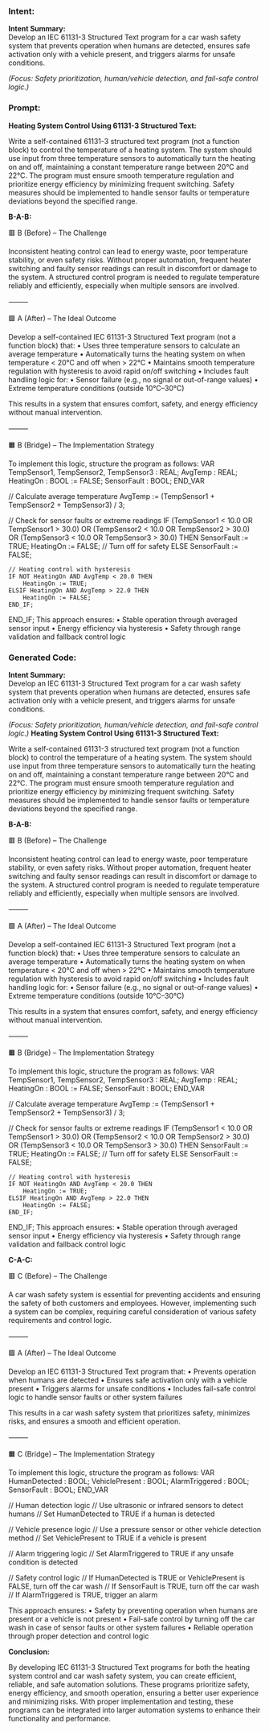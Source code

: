 ### Intent:
**Intent Summary:**  
Develop an IEC 61131-3 Structured Text program for a car wash safety system that prevents operation when humans are detected, ensures safe activation only with a vehicle present, and triggers alarms for unsafe conditions.  

*(Focus: Safety prioritization, human/vehicle detection, and fail-safe control logic.)*

### Prompt:
**Heating System Control Using 61131-3 Structured Text:**

Write a self-contained 61131-3 structured text program (not a function block) to control the temperature of a heating system. The system should use input from three temperature sensors to automatically turn the heating on and off, maintaining a constant temperature range between 20°C and 22°C. The program must ensure smooth temperature regulation and prioritize energy efficiency by minimizing frequent switching. Safety measures should be implemented to handle sensor faults or temperature deviations beyond the specified range.

**B-A-B:**

🟥 B (Before) – The Challenge

Inconsistent heating control can lead to energy waste, poor temperature stability, or even safety risks. Without proper automation, frequent heater switching and faulty sensor readings can result in discomfort or damage to the system. A structured control program is needed to regulate temperature reliably and efficiently, especially when multiple sensors are involved.

⸻

🟩 A (After) – The Ideal Outcome

Develop a self-contained IEC 61131-3 Structured Text program (not a function block) that:
	•	Uses three temperature sensors to calculate an average temperature
	•	Automatically turns the heating system on when temperature < 20°C and off when > 22°C
	•	Maintains smooth temperature regulation with hysteresis to avoid rapid on/off switching
	•	Includes fault handling logic for:
	•	Sensor failure (e.g., no signal or out-of-range values)
	•	Extreme temperature conditions (outside 10°C–30°C)

This results in a system that ensures comfort, safety, and energy efficiency without manual intervention.

⸻

🟧 B (Bridge) – The Implementation Strategy

To implement this logic, structure the program as follows:
VAR
    TempSensor1, TempSensor2, TempSensor3 : REAL;
    AvgTemp : REAL;
    HeatingOn : BOOL := FALSE;
    SensorFault : BOOL;
END_VAR

// Calculate average temperature
AvgTemp := (TempSensor1 + TempSensor2 + TempSensor3) / 3;

// Check for sensor faults or extreme readings
IF (TempSensor1 < 10.0 OR TempSensor1 > 30.0) OR
   (TempSensor2 < 10.0 OR TempSensor2 > 30.0) OR
   (TempSensor3 < 10.0 OR TempSensor3 > 30.0) THEN
    SensorFault := TRUE;
    HeatingOn := FALSE; // Turn off for safety
ELSE
    SensorFault := FALSE;

    // Heating control with hysteresis
    IF NOT HeatingOn AND AvgTemp < 20.0 THEN
        HeatingOn := TRUE;
    ELSIF HeatingOn AND AvgTemp > 22.0 THEN
        HeatingOn := FALSE;
    END_IF;
END_IF;
This approach ensures:
	•	Stable operation through averaged sensor input
	•	Energy efficiency via hysteresis
	•	Safety through range validation and fallback control logic

### Generated Code:
**Intent Summary:**  
Develop an IEC 61131-3 Structured Text program for a car wash safety system that prevents operation when humans are detected, ensures safe activation only with a vehicle present, and triggers alarms for unsafe conditions.  

*(Focus: Safety prioritization, human/vehicle detection, and fail-safe control logic.)*
**Heating System Control Using 61131-3 Structured Text:**

Write a self-contained 61131-3 structured text program (not a function block) to control the temperature of a heating system. The system should use input from three temperature sensors to automatically turn the heating on and off, maintaining a constant temperature range between 20°C and 22°C. The program must ensure smooth temperature regulation and prioritize energy efficiency by minimizing frequent switching. Safety measures should be implemented to handle sensor faults or temperature deviations beyond the specified range.

**B-A-B:**

🟥 B (Before) – The Challenge

Inconsistent heating control can lead to energy waste, poor temperature stability, or even safety risks. Without proper automation, frequent heater switching and faulty sensor readings can result in discomfort or damage to the system. A structured control program is needed to regulate temperature reliably and efficiently, especially when multiple sensors are involved.

⸻

🟩 A (After) – The Ideal Outcome

Develop a self-contained IEC 61131-3 Structured Text program (not a function block) that:
	•	Uses three temperature sensors to calculate an average temperature
	•	Automatically turns the heating system on when temperature < 20°C and off when > 22°C
	•	Maintains smooth temperature regulation with hysteresis to avoid rapid on/off switching
	•	Includes fault handling logic for:
	•	Sensor failure (e.g., no signal or out-of-range values)
	•	Extreme temperature conditions (outside 10°C–30°C)

This results in a system that ensures comfort, safety, and energy efficiency without manual intervention.

⸻

🟧 B (Bridge) – The Implementation Strategy

To implement this logic, structure the program as follows:
VAR
    TempSensor1, TempSensor2, TempSensor3 : REAL;
    AvgTemp : REAL;
    HeatingOn : BOOL := FALSE;
    SensorFault : BOOL;
END_VAR

// Calculate average temperature
AvgTemp := (TempSensor1 + TempSensor2 + TempSensor3) / 3;

// Check for sensor faults or extreme readings
IF (TempSensor1 < 10.0 OR TempSensor1 > 30.0) OR
   (TempSensor2 < 10.0 OR TempSensor2 > 30.0) OR
   (TempSensor3 < 10.0 OR TempSensor3 > 30.0) THEN
    SensorFault := TRUE;
    HeatingOn := FALSE; // Turn off for safety
ELSE
    SensorFault := FALSE;

    // Heating control with hysteresis
    IF NOT HeatingOn AND AvgTemp < 20.0 THEN
        HeatingOn := TRUE;
    ELSIF HeatingOn AND AvgTemp > 22.0 THEN
        HeatingOn := FALSE;
    END_IF;
END_IF;
This approach ensures:
	•	Stable operation through averaged sensor input
	•	Energy efficiency via hysteresis
	•	Safety through range validation and fallback control logic

**C-A-C:**

🟥 C (Before) – The Challenge

A car wash safety system is essential for preventing accidents and ensuring the safety of both customers and employees. However, implementing such a system can be complex, requiring careful consideration of various safety requirements and control logic.

⸻

🟩 A (After) – The Ideal Outcome

Develop an IEC 61131-3 Structured Text program that:
	•	Prevents operation when humans are detected
	•	Ensures safe activation only with a vehicle present
	•	Triggers alarms for unsafe conditions
	•	Includes fail-safe control logic to handle sensor faults or other system failures

This results in a car wash safety system that prioritizes safety, minimizes risks, and ensures a smooth and efficient operation.

⸻

🟧 C (Bridge) – The Implementation Strategy

To implement this logic, structure the program as follows:
VAR
    HumanDetected : BOOL;
    VehiclePresent : BOOL;
    AlarmTriggered : BOOL;
    SensorFault : BOOL;
END_VAR

// Human detection logic
// Use ultrasonic or infrared sensors to detect humans
// Set HumanDetected to TRUE if a human is detected

// Vehicle presence logic
// Use a pressure sensor or other vehicle detection method
// Set VehiclePresent to TRUE if a vehicle is present

// Alarm triggering logic
// Set AlarmTriggered to TRUE if any unsafe condition is detected

// Safety control logic
// If HumanDetected is TRUE or VehiclePresent is FALSE, turn off the car wash
// If SensorFault is TRUE, turn off the car wash
// If AlarmTriggered is TRUE, trigger an alarm

This approach ensures:
	•	Safety by preventing operation when humans are present or a vehicle is not present
	•	Fail-safe control by turning off the car wash in case of sensor faults or other system failures
	•	Reliable operation through proper detection and control logic

**Conclusion:**

By developing IEC 61131-3 Structured Text programs for both the heating system control and car wash safety system, you can create efficient, reliable, and safe automation solutions. These programs prioritize safety, energy efficiency, and smooth operation, ensuring a better user experience and minimizing risks. With proper implementation and testing, these programs can be integrated into larger automation systems to enhance their functionality and performance.
